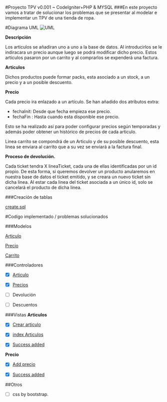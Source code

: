 #Proyecto TPV v0.001 ~ CodeIgniter+PHP & MYSQL
###En este proyecto vamos a tratar de solucionar los problemas que se presentar al modelar e implementar un TPV de una tienda de ropa.


#Diagrama UML
![UML](https://i.gyazo.com/a6f053a49d54ba2e5d61f62dc5ce31a0.png)

**Descripción**

Los articulos se añadiran uno a uno a la base de datos. Al introducirlos se le indiracara un precio aunque luego se podrá modificar dicho precio. Estos articulos pasaron por un carrito y al comprarlos se expenderá una factura.

**Artículos**

Dichos productos puede formar packs, esta asociado a un stock, a un precio y a un posible descuento.

**Precio**

Cada precio ira enlazado a un artículo.
Se han añadido dos atributos extra:
 - fechaInit: Desde que fecha empieza ese precio.
 - fechaFin : Hasta cuando esta disponible ese precio.

Esto se ha realizado así para poder configurar precios según temporadas y además poder obtener un histórico de precios de cada articulo.

Linea carrito se compondrá de un Articulo y de su posible descuento, esta linea se enviara al carrito que a su vez se enviará a la factura final.

**Proceso de devolución.**

Cada ticket tendra X lineaTicket, cada una de ellas identificadas por un id propio. De esta forma, si queremos devolver un producto anularemos en nuestra base de datos el ticket emitido, y se creara un nuevo ticket sin dicha linea. Al estar cada linea del ticket asociada a un único id, solo se cancelará el producto de dicha linea.

###Creación de tablas 

[create.sql](https://github.com/sn1k/PROYECTO-TPV/blob/master/BBDD/base.sql)

#Codigo implementado / problemas solucionados

###Modelos

[Articulo](https://github.com/sn1k/PROYECTO-TPV/blob/master/CODE/models/Articulo_model.php)

[Precio](https://github.com/sn1k/PROYECTO-TPV/blob/master/CODE/models/Precio_model.php)

[Carrito](https://github.com/sn1k/PROYECTO-TPV/blob/master/CODE/models/Carrito_model.php)

###Controladores

- [x] [Articulo](https://github.com/sn1k/PROYECTO-TPV/blob/master/CODE/controllers/Articulos.php)

- [x] [Precios](https://github.com/sn1k/PROYECTO-TPV/blob/master/CODE/controllers/Precios.php)

- [ ] Devolución

- [ ] Descuentos

###Vistas
**Articulos**

- [x] [Crear articulo](https://github.com/sn1k/PROYECTO-TPV/blob/master/CODE/views/articulos/create.php)

- [x] [index Articulos](https://github.com/sn1k/PROYECTO-TPV/blob/master/CODE/views/articulos/index.php)

- [x] [Success added](https://github.com/sn1k/PROYECTO-TPV/blob/master/CODE/views/articulos/success.php)

**Precio**

- [x] [Add precio](https://github.com/sn1k/PROYECTO-TPV/blob/master/CODE/views/precios/index.php)

- [x] [Success added](https://github.com/sn1k/PROYECTO-TPV/blob/master/CODE/views/precios/success.php)


##Otros
- [ ] css by bootstrap.
